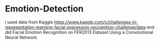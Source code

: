# Emotion-Detection
i used data from Kaggle https://www.kaggle.com/c/challenges-in-representation-learning-facial-expression-recognition-challenge/data and did Facial Emotion Recognition on FER2013 Dataset Using a Convolutional Neural Network.
